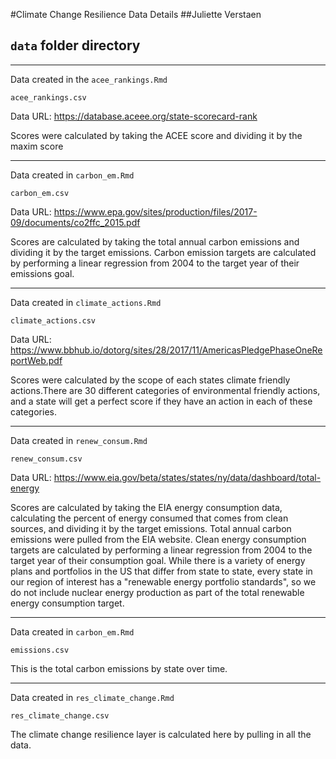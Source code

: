 #Climate Change Resilience Data Details
##Juliette Verstaen
## `data` folder directory

******************************************************************
Data created in the `acee_rankings.Rmd`

`acee_rankings.csv`

Data URL: https://database.aceee.org/state-scorecard-rank

Scores were calculated by taking the ACEE score and dividing it by the maxim score

******************************************************************

Data created in `carbon_em.Rmd`

`carbon_em.csv`

Data URL: https://www.epa.gov/sites/production/files/2017-09/documents/co2ffc_2015.pdf

Scores are calculated by taking the total annual carbon emissions and dividing it by the target emissions. Carbon emission targets are calculated by performing a linear regression from 2004 to the target year of their emissions goal.

******************************************************************

Data created in `climate_actions.Rmd`

`climate_actions.csv`

Data URL: https://www.bbhub.io/dotorg/sites/28/2017/11/AmericasPledgePhaseOneReportWeb.pdf

Scores were calculated by the scope of each states climate friendly actions.There are 30 different categories of environmental friendly actions, and a state will get a perfect score if they have an action in each of these categories. 

******************************************************************

Data created in `renew_consum.Rmd`

`renew_consum.csv`

Data URL: https://www.eia.gov/beta/states/states/ny/data/dashboard/total-energy

Scores are calculated by taking the EIA energy consumption data, calculating the percent of energy consumed that comes from clean sources, and dividing it by the target emissions. Total annual carbon emissions were pulled from the EIA website. Clean energy consumption targets are calculated by performing a linear regression from 2004 to the target year of their consumption goal. While there is a variety of energy plans and portfolios in the US that differ from state to state, every state in our region of interest has a "renewable energy portfolio standards", so we do not include nuclear energy production as part of the total renewable energy consumption target.

******************************************************************

Data created in `carbon_em.Rmd`

`emissions.csv`

This is the total carbon emissions by state over time.

******************************************************************

Data created in `res_climate_change.Rmd`

`res_climate_change.csv`

The climate change resilience layer is calculated here by pulling in all the data.










